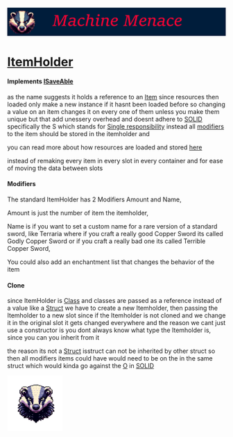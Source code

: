 ![banner](https://github.com/williamjseim/williamjseim/blob/main/Documentation/MarkdownBanner.png)
# [ItemHolder](../Inventory/Scripts/ItemHolder.cs) 

#### Implements [ISaveAble](ISaveAble.md)

as the name suggests it holds a reference to an [Item](Item.md) since resources then loaded only make a new instance if it hasnt been loaded before so changing a value on an item changes it on every one of them unless you make them unique but that add unessery overhead and doesnt adhere to [SOLID](https://en.wikipedia.org/wiki/SOLID) specifically the S which stands for [Single responsibility](https://en.wikipedia.org/wiki/Single_responsibility_principle) instead all [modifiers](#modifiers) to the item should be stored in the itemholder and 

 you can read more about how resources are loaded and stored [here](https://docs.godotengine.org/en/stable/classes/class_resource.html#class-resource)

instead of remaking every item in every slot in every container and for ease of moving the data between slots 


#### Modifiers
The standard ItemHolder has 2 Modifiers Amount and Name,

Amount is just the number of item the itemholder,

Name is if you want to set a custom name for a rare version of a standard sword, like Terraria where if you craft a really good Copper Sword its called Godly Copper Sword or if you craft a really bad one its called Terrible Copper Sword,

You could also add an enchantment list that changes the behavior of the item
#### Clone
since ItemHolder is [Class](https://learn.microsoft.com/en-us/dotnet/csharp/fundamentals/types/classes) and classes are passed as a reference instead of a value like a [Struct](https://learn.microsoft.com/en-us/dotnet/csharp/language-reference/language-specification/structs) we have to create a new Itemholder, then passing the Itemholder to a new slot since if the Itemholder is not cloned and we change it in the original slot it gets changed everywhere and the reason we cant just use a constructor is you dont always know what type the Itemholder is, since you can you inherit from it

the reason its not a [Struct](https://learn.microsoft.com/en-us/dotnet/csharp/language-reference/language-specification/structs) isstruct can not be inherited by other struct so then all modifiers items could have would need to be on the in the same struct which would kinda go against the [O](https://en.wikipedia.org/wiki/Open%E2%80%93closed_principle) in [SOLID](https://en.wikipedia.org/wiki/SOLID)

![Watermark](https://github.com/williamjseim/williamjseim/blob/main/Documentation/MarkDownWatermark.png)